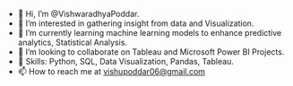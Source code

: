 - 👋 Hi, I’m @VishwaradhyaPoddar.
- 👀 I’m interested in gathering insight from data and Visualization.
- 🌱 I’m currently learning machine learning models to enhance predictive analytics, Statistical Analysis.
- 💞️ I’m looking to collaborate on Tableau and Microsoft Power BI Projects.
- 🌟 Skills: Python, SQL, Data Visualization, Pandas, Tableau.
- 📫 How to reach me at vishupoddar06@gmail.com
<!---
VishwaradhyaPoddar/VishwaradhyaPoddar is a ✨ special ✨ repository because its `README.md` (this file) appears on your GitHub profile.
You can click the Preview link to take a look at your changes.
--->

